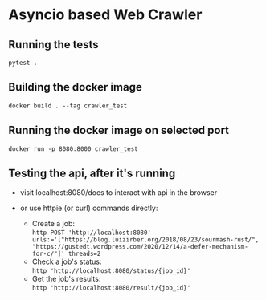 # Asyncio based Web Crawler

## Running the tests  
`pytest .`

## Building the docker image  
`docker build . --tag crawler_test`

## Running the docker image on selected port 
`docker run -p 8080:8000 crawler_test`

## Testing the api, after it's running
- visit localhost:8080/docs to interact with api in the browser

- or use httpie (or curl) commands directly:  
  - Create a job:  
    `http POST 'http://localhost:8080' urls:='["https://blog.luizirber.org/2018/08/23/sourmash-rust/", "https://gustedt.wordpress.com/2020/12/14/a-defer-mechanism-for-c/"]' threads=2`  
  - Check  a job's status:  
    `http 'http://localhost:8080/status/{job_id}'`  
  - Get the job's results:  
    `http 'http://localhost:8080/result/{job_id}'`  